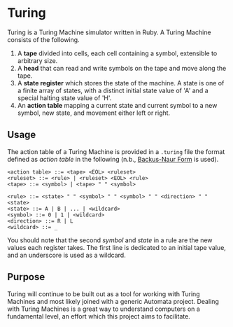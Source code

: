 Turing
======
Turing is a Turing Machine simulator written in Ruby. A Turing Machine consists of the following.

1. A **tape** divided into cells, each cell containing a symbol, extensible to arbitrary size.
2. A **head** that can read and write symbols on the tape and move along the tape.
3. A **state register** which stores the state of the machine. A state is one of a finite array of states, with a distinct initial state value of 'A' and a special halting state value of 'H'.
4. An **action table** mapping a current state and current symbol to a new symbol, new state, and movement either left or right.

Usage
-----
The action table of a Turing Machine is provided in a `.turing` file the format defined as *action table* in the following (n.b., [Backus-Naur Form](https://en.wikipedia.org/wiki/Backus–Naur_Form) is used).

	<action table> ::= <tape> <EOL> <ruleset>
	<ruleset> ::= <rule> | <ruleset> <EOL> <rule>
	<tape> ::= <symbol> | <tape> " " <symbol>	
	
	<rule> ::= <state> " " <symbol> " " <symbol> " " <direction> " " <state>
	<state> ::= A | B | ... | <wildcard>
	<symbol> ::= 0 | 1 | <wildcard>
	<direction> ::= R | L		
	<wildcard> ::= _	

You should note that the second *symbol* and *state* in a rule are the new values each register takes. The first line is dedicated to an initial tape value, and an underscore is used as a wildcard.

Purpose
-------
Turing will continue to be built out as a tool for working with Turing Machines and most likely joined with a generic Automata project. Dealing with Turing Machines is a great way to understand computers on a fundamental level, an effort which this project aims to facilitate.